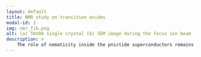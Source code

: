 ```yaml
---
layout: default
title: NMR study on transition oxides
modal-id: 1
img: nmr_fib.png
alt: (a) TmVO4 single crystal (b) SEM image during the focus ion beam (FIB) polish (c) TmVO4 single crystal after FIB (d) V-51 NMR signal comparsion before and after the FIB polish
description: >
    The role of nematicity inside the pnictide superconductors remains as a mestery. In order to investigate the critical nematic fluctuaion and its role, a insulator (TmVO4)without superconductivity serves as a playground. We find that the spin-lattice relaxation rate scales with the shear elastic constant associated with the ferroquadrupole phase transition, suggesting that <a href="https://journals.aps.org/prb/abstract/10.1103/PhysRevB.104.205137">quadrupole (nematic) fluctuations</a> dominate the spin-lattice relaxation for in-plane fields. 
---
```

